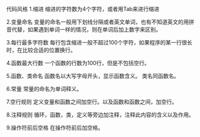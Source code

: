 代码风格
1.缩进
缩进的字符数为4个字符，或者用Tab来进行缩进

2.变量命名
变量的命名一般用下划线分隔或者英文单词，也有不知道英文的用拼音代替，如果遇到单词一样的情况，则在单词后加上数字来区别。

3.每行最多字符数
每行包含缩进一般不超过100个字符，如果程序的某一行很长时，在比较合适的位置换行。

4.函数最大行数
一个函数的行数为100行，但是不包括空行。

5.函数、类命名
函数名以大写字母开头，显示函数含义。
类名同函数名。

6.常量
常量的命名为单词释义。

7.空行规则
定义变量和函数之间加空行。以及函数和函数之间，加空行。

8.注释规则
循环，函数，类，定义等旁边加注释，注释此内容的含义以及作用。

9.操作符前后空格
在操作符前后加空格。
